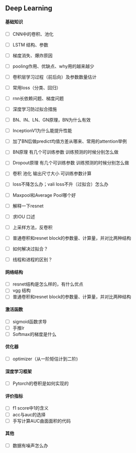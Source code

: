  
## Deep Learning

#### 基础知识  
- [ ] CNN中的卷积、池化  
- [ ] LSTM 结构、参数
- [ ] 梯度消失、爆炸原因  
- [ ] pooling作用、优缺点、why用的越来越少
- [ ] 卷积层学习过程（前后向）及参数数量估计  
- [ ] 常用loss（分类、回归）
- [ ] rnn长依赖问题、梯度问题  
- [ ] 深度学习防过拟合措施
- [ ] BN、IN、LN、GN原理，BN为什么有效
- [ ] InceptionV1为什么能提升性能
- [ ] 加了BN后做predict均值方差从哪来、常用的attention举例  
- [ ] BN原理 有几个可训练参数 训练预测的时候分别怎么做
- [ ] Dropout原理 有几个可训练参数 训练预测的时候分别怎么做
- [ ] 卷积 池化 输出尺寸大小 可训练参数计算
- [ ] loss不降怎么办；vali loss不升（过拟合）怎么办  
- [ ] Maxpool和Average Pool哪个好
- [ ] 解释一下resnet  
- [ ] 求IOU 口述
- [ ] 上采样方法，反卷积
- [ ] 普通卷积和resnet block的参数量、计算量，并对比两种结构
- [ ] 如何解决过拟合？
- [ ]  线程和进程的区别？



#### 网络结构 
- [ ] resnet结构是怎么样的，有什么优点
- [ ] vgg 结构  
- [ ] 普通卷积和resnet block的参数量、计算量，并对比两种结构

#### 激活函数
- [ ] sigmoid函数求导  
- [ ] 手推lr
- [ ] Softmax的梯度是什么

#### 优化器 
- [ ] optimizer（从一阶矩估计到二阶)

#### 深度学习框架
- [ ] Pytorch的卷积是如何实现的
#### 评价指标 
- [ ] f1 score中1的含义  
- [ ] acc与auc的选择 
- [ ] 手写计算AUC曲面面积的代码

#### 其他
- [ ] 数据有噪声怎么办  
